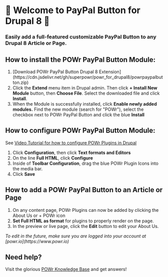 # 🎉 Welcome to PayPal Button for Drupal 8 🎉

### Easily add a full-featured customizable PayPal Button to any Drupal 8 Article or Page.

## How to install the POWr PayPal Button Module:
<ol>
  <li>[Download POWr PayPal Button Drupal 8 Extension](https://cdn.jsdelivr.net/gh/superpowr/powr_for_drupal8/powrpaypalbutton.zip)</li>
  <li>Click the <b>Extend</b> menu item in Drupal admin. Then click <b>+ Install New Module</b> button, then <b>Choose File</b>. Select the downloaded file and click <b>Install</b>.</li>
  <li> When the Module is successfully installed, click <b>Enable newly added modules.</b> Find the new module (search for "POWr"), select the checkbox next to POWr PayPal Button and click the blue <b>Install</b></li>
</ol>

## How to configure POWr PayPal Button Module:
See [Video Tutorial for how to configure POWr Plugins in Drupal](https://www.youtube.com/watch?v=8V4WzSqpvRA)
<ol>
	<li>Click <b>Configuration</b>, then click <b>Text formats and Editors</b></li>
    <li>On the line <b>Full HTML</b>, click <b>Configure</b></li>
    <li>Inside of <b>Toolbar Configuration</b>, drag the blue POWr Plugin Icons into the media bar.</li>
	<li>Click <b>Save</b></li>
</ol>

## How to add a POWr PayPal Button to an Article or Page
<ol>
	<li>On any content page, POWr Plugins can now be added by clicking the About Us or + POWr icon</li>
	<li><b>Set Full HTML as format</b> for plugins to properly render on the page.</li>
	<li>In the preview or live page, click the <b>Edit</b> button to edit your About Us.</li>
</ol>
<i>To edit in the future, make sure you are logged into your account at [powr.io](https://www.powr.io)</i>
<br/>


## Need help?
Visit the glorious [ POWr Knowledge Base](https://www.powr.io/knowledge-base) and get answers!

